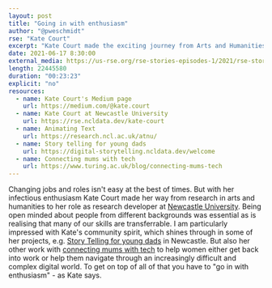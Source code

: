 ```yaml
---
layout: post
title: "Going in with enthusiasm"
author: "@pweschmidt"
rse: "Kate Court"
excerpt: "Kate Court made the exciting journey from Arts and Humanities to computer science. On the way she enthusiastically helps communities build confidence in digital technologies."
date: 2021-06-17 8:30:00
external_media: https://us-rse.org/rse-stories-episodes-1/2021/rse-stories-kate-court-episode-62.mp3
length: 22445580
duration: "00:23:23"
explicit: "no"
resources:
  - name: Kate Court's Medium page
    url: https://medium.com/@kate.court
  - name: Kate Court at Newcastle University
    url: https://rse.ncldata.dev/kate-court
  - name: Animating Text
    url: https://research.ncl.ac.uk/atnu/
  - name: Story telling for young dads
    url: https://digital-storytelling.ncldata.dev/welcome
  - name: Connecting mums with tech
    url: https://www.turing.ac.uk/blog/connecting-mums-tech 
--- 
```


Changing jobs and roles isn't easy at the best of times. But with her infectious enthusiasm Kate Court made her way from research in arts and humanities to her role as research developer at [Newcastle University](https://rse.ncldata.dev/kate-court). Being open minded about people from different backgrounds was essential as is realising that many of our skills are transferrable.
I am particularly impressed with Kate's community spirit, which shines through in some of her projects, e.g. 
[Story Telling for young dads](https://digital-storytelling.ncldata.dev/welcome) in Newcastle. But also her other work with [connecting mums with tech](https://www.turing.ac.uk/blog/connecting-mums-tech) to help women either get back into work or help them navigate through an increasingly difficult and complex digital world. To get on top of all of that you have to "go in with enthusiasm" - as Kate says.
